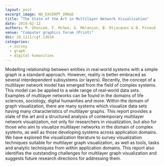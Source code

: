 ```yaml
---
layout: post
excerpt_image: NO_EXCERPT_IMAGE
title: "The State of the Art in Multilayer Network Visualization"
date: 2019-02-12
authors: M. Ghoniem, F. McGee, G. Melançon, B. Otjacques & B. Pinaud
venue: "Computer graphics forum (Print)"
doi: 10.1111/cgf.13610
categories:
  - survey
  - graph
  - digital humanities
---
```

Modelling relationship between entities in real‐world systems with a simple graph is a standard approach. However, reality is better embraced as several interdependent subsystems (or layers). Recently, the concept of a multilayer network model has emerged from the field of complex systems. This model can be applied to a wide range of real‐world data sets. Examples of multilayer networks can be found in the domains of life sciences, sociology, digital humanities and more. Within the domain of graph visualization, there are many systems which visualize data sets having many characteristics of multilayer graphs. This report provides a state of the art and a structured analysis of contemporary multilayer network visualization, not only for researchers in visualization, but also for those who aim to visualize multilayer networks in the domain of complex systems, as well as those developing systems across application domains. We have explored the visualization literature to survey visualization techniques suitable for multilayer graph visualization, as well as tools, tasks and analytic techniques from within application domains. This report also identifies the outstanding challenges for multilayer graph visualization and suggests future research directions for addressing them.
